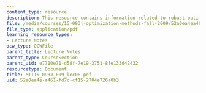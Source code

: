 ```yaml
---
content_type: resource
description: This resource contains information related to robust optimization.
file: /media/courses/15-093j-optimization-methods-fall-2009/52a0ea4ea461fd7ccf152704e726a0b3_MIT15_093J_F09_lec08.pdf
file_type: application/pdf
learning_resource_types:
- Lecture Notes
ocw_type: OCWFile
parent_title: Lecture Notes
parent_type: CourseSection
parent_uid: e7710e71-d58f-7e19-3751-8fe133d42432
resourcetype: Document
title: MIT15_093J_F09_lec08.pdf
uid: 52a0ea4e-a461-fd7c-cf15-2704e726a0b3
---
```

